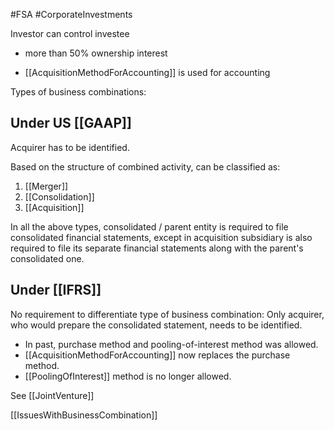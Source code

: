 #FSA #CorporateInvestments 

Investor can control investee 
- more than 50% ownership interest 

- [[AcquisitionMethodForAccounting]] is used for accounting 

Types of business combinations: 
## Under US [[GAAP]] 
Acquirer has to be identified. 

Based on the structure of combined activity, can be classified as: 
1. [[Merger]]
2. [[Consolidation]] 
3. [[Acquisition]] 

In all the above types, consolidated / parent entity is required to file consolidated financial statements, except in acquisition subsidiary is also required to file its separate financial statements along with the parent's consolidated one. 

## Under [[IFRS]] 
No requirement to differentiate type of business combination: 
Only acquirer, who would prepare the consolidated statement, needs to be identified.  


- In past, purchase method and pooling-of-interest method was allowed. 
- [[AcquisitionMethodForAccounting]] now replaces the purchase method. 
- [[PoolingOfInterest]] method is no longer allowed. 

See [[JointVenture]] 

[[IssuesWithBusinessCombination]]
